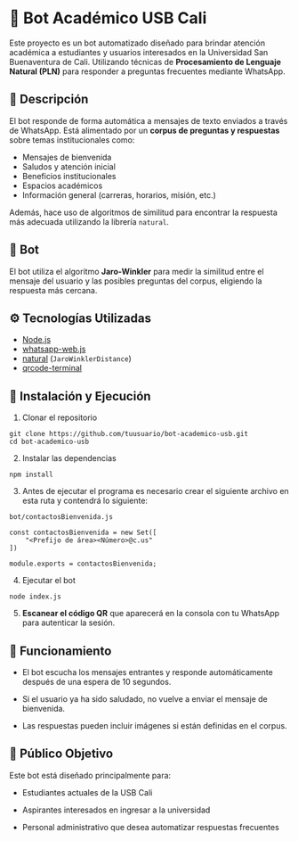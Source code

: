 
# 🤖 Bot Académico USB Cali

Este proyecto es un bot automatizado diseñado para brindar atención académica a estudiantes y usuarios interesados en la Universidad San Buenaventura de Cali. Utilizando técnicas de **Procesamiento de Lenguaje Natural (PLN)** para responder a preguntas frecuentes mediante WhatsApp.



## 📌 Descripción
El bot responde de forma automática a mensajes de texto enviados a través de WhatsApp. Está alimentado por un **corpus de preguntas y respuestas** sobre temas institucionales como:

- Mensajes de bienvenida
- Saludos y atención inicial
- Beneficios institucionales
- Espacios académicos
- Información general (carreras, horarios, misión, etc.)

Además, hace uso de algoritmos de similitud para encontrar la respuesta más adecuada utilizando la librería `natural`.
## 🧠 Bot

El bot utiliza el algoritmo **Jaro-Winkler** para medir la similitud entre el mensaje del usuario y las posibles preguntas del corpus, eligiendo la respuesta más cercana.
## ⚙️ Tecnologías Utilizadas

- [Node.js](https://nodejs.org/)
- [whatsapp-web.js](https://github.com/pedroslopez/whatsapp-web.js)
- [natural](https://www.npmjs.com/package/natural) (`JaroWinklerDistance`)
- [qrcode-terminal](https://www.npmjs.com/package/qrcode-terminal)
## 🚀 Instalación y Ejecución
1. Clonar el repositorio
```
git clone https://github.com/tuusuario/bot-academico-usb.git
cd bot-academico-usb
```
2. Instalar las dependencias
```
npm install
```
3. Antes de ejecutar el programa es necesario crear el siguiente archivo en esta ruta y contendrá lo siguiente:

`bot/contactosBienvenida.js`
```
const contactosBienvenida = new Set([
    "<Prefijo de área><Número>@c.us"
])

module.exports = contactosBienvenida;
```

4. Ejecutar el bot
```
node index.js
```
5. **Escanear el código QR** que aparecerá en la consola con tu WhatsApp para autenticar la sesión.
## 💬 Funcionamiento
- El bot escucha los mensajes entrantes y responde automáticamente después de una espera de 10 segundos.

- Si el usuario ya ha sido saludado, no vuelve a enviar el mensaje de bienvenida.

- Las respuestas pueden incluir imágenes si están definidas en el corpus.
## 👤 Público Objetivo
Este bot está diseñado principalmente para:

- Estudiantes actuales de la USB Cali

- Aspirantes interesados en ingresar a la universidad

- Personal administrativo que desea automatizar respuestas frecuentes
